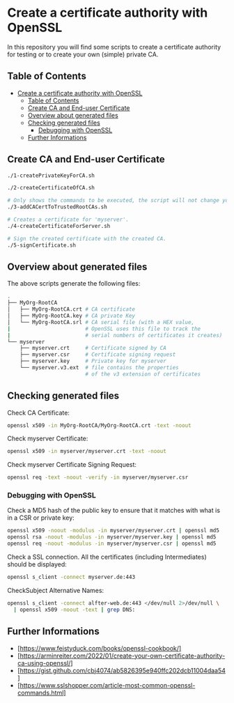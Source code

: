 # Create a certificate authority with OpenSSL

In this repository you will find some scripts to create a certificate authority for testing or to create your own (simple) private CA.

## Table of Contents

- [Create a certificate authority with OpenSSL](#create-a-certificate-authority-with-openssl)
  - [Table of Contents](#table-of-contents)
  - [Create CA and End-user Certificate](#create-ca-and-end-user-certificate)
  - [Overview about generated files](#overview-about-generated-files)
  - [Checking generated files](#checking-generated-files)
    - [Debugging with OpenSSL](#debugging-with-openssl)
  - [Further Informations](#further-informations)

## Create CA and End-user Certificate

```bash
./1-createPrivateKeyForCA.sh

./2-createCertificateOfCA.sh

# Only shows the commands to be executed, the script will not change your system.
./3-addCACertToTrustedRootCAs.sh

# Creates a certificate for 'myserver'.
./4-createCertificateForServer.sh

# Sign the created certificate with the created CA.
./5-signCertificate.sh
```

## Overview about generated files

The above scripts generate the following files:

```sh
.
├── MyOrg-RootCA
│   ├── MyOrg-RootCA.crt # CA certificate
│   ├── MyOrg-RootCA.key # CA private Key
│   └── MyOrg-RootCA.srl # CA serial file (with a HEX value,
|                        # OpenSSL uses this file to track the
|                        # serial numbers of certificates it creates)
└── myserver
    ├── myserver.crt     # Certificate signed by CA
    ├── myserver.csr     # Certificate signing request
    ├── myserver.key     # Private key for myserver
    └── myserver.v3.ext  # file contains the properties
                         # of the v3 extension of certificates
```

## Checking generated files

Check CA Certificate:

```bash
openssl x509 -in MyOrg-RootCA/MyOrg-RootCA.crt -text -noout
```

Check myserver Certificate:

```bash
openssl x509 -in myserver/myserver.crt -text -noout
```

Check myserver Certificate Signing Request:

```bash
openssl req -text -noout -verify -in myserver/myserver.csr
```

### Debugging with OpenSSL

Check a MD5 hash of the public key to ensure that it matches with what is in a CSR or private key:

```bash
openssl x509 -noout -modulus -in myserver/myserver.crt | openssl md5
openssl rsa -noout -modulus -in myserver/myserver.key | openssl md5
openssl req -noout -modulus -in myserver/myserver.csr | openssl md5
```

Check a SSL connection. All the certificates (including Intermediates) should be displayed:

```bash
openssl s_client -connect myserver.de:443
```

CheckSubject Alternative Names:

```bash
openssl s_client -connect alfter-web.de:443 </dev/null 2>/dev/null \
  | openssl x509 -noout -text | grep DNS:
```

## Further Informations

- [https://www.feistyduck.com/books/openssl-cookbook/]
- [https://arminreiter.com/2022/01/create-your-own-certificate-authority-ca-using-openssl/]
- [https://gist.github.com/cbj4074/ab5826395e940ffc202dcb11004daa54]
- [https://www.sslshopper.com/article-most-common-openssl-commands.html]
